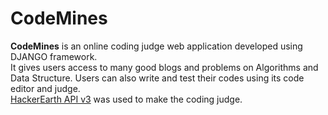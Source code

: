 # CodeMines
<b>CodeMines</b> is an online coding judge web application developed using DJANGO framework.</br>
It gives users access to many good blogs and problems on Algorithms and Data Structure. Users can also write and test their codes using its code editor and judge. </br>
<a href="https://www.hackerearth.com/docs/wiki/developers/v3/">HackerEarth API v3</a> was used to make the coding judge.
